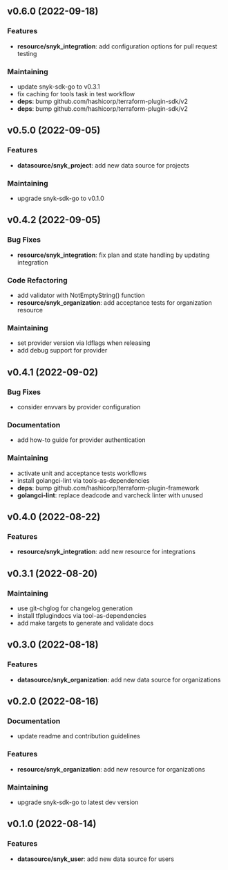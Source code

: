 
<a name="v0.6.0"></a>
## v0.6.0 (2022-09-18)
### Features
* **resource/snyk_integration**: add configuration options for pull request testing
### Maintaining
* update snyk-sdk-go to v0.3.1
* fix caching for tools task in test workflow
* **deps**: bump github.com/hashicorp/terraform-plugin-sdk/v2
* **deps**: bump github.com/hashicorp/terraform-plugin-sdk/v2

<a name="v0.5.0"></a>
## v0.5.0 (2022-09-05)
### Features
* **datasource/snyk_project**: add new data source for projects
### Maintaining
* upgrade snyk-sdk-go to v0.1.0

<a name="v0.4.2"></a>
## v0.4.2 (2022-09-05)
### Bug Fixes
* **resource/snyk_integration**: fix plan and state handling by updating integration
### Code Refactoring
* add validator with NotEmptyString() function
* **resource/snyk_organization**: add acceptance tests for organization resource
### Maintaining
* set provider version via ldflags when releasing
* add debug support for provider

<a name="v0.4.1"></a>
## v0.4.1 (2022-09-02)
### Bug Fixes
* consider envvars by provider configuration
### Documentation
* add how-to guide for provider authentication
### Maintaining
* activate unit and acceptance tests workflows
* install golangci-lint via tools-as-dependencies
* **deps**: bump github.com/hashicorp/terraform-plugin-framework
* **golangci-lint**: replace deadcode and varcheck linter with unused

<a name="v0.4.0"></a>
## v0.4.0 (2022-08-22)
### Features
* **resource/snyk_integration**: add new resource for integrations

<a name="v0.3.1"></a>
## v0.3.1 (2022-08-20)
### Maintaining
* use git-chglog for changelog generation
* install tfplugindocs via tool-as-dependencies
* add make targets to generate and validate docs

<a name="v0.3.0"></a>
## v0.3.0 (2022-08-18)
### Features
* **datasource/snyk_organization**: add new data source for organizations

<a name="v0.2.0"></a>
## v0.2.0 (2022-08-16)
### Documentation
* update readme and contribution guidelines
### Features
* **resource/snyk_organization**: add new resource for organizations
### Maintaining
* upgrade snyk-sdk-go to latest dev version

<a name="v0.1.0"></a>
## v0.1.0 (2022-08-14)
### Features
* **datasource/snyk_user**: add new data source for users
